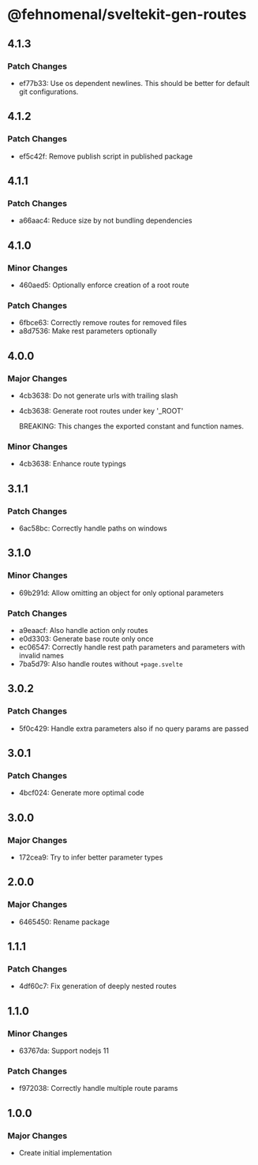 # @fehnomenal/sveltekit-gen-routes

## 4.1.3

### Patch Changes

- ef77b33: Use os dependent newlines. This should be better for default git configurations.

## 4.1.2

### Patch Changes

- ef5c42f: Remove publish script in published package

## 4.1.1

### Patch Changes

- a66aac4: Reduce size by not bundling dependencies

## 4.1.0

### Minor Changes

- 460aed5: Optionally enforce creation of a root route

### Patch Changes

- 6fbce63: Correctly remove routes for removed files
- a8d7536: Make rest parameters optionally

## 4.0.0

### Major Changes

- 4cb3638: Do not generate urls with trailing slash
- 4cb3638: Generate root routes under key '\_ROOT'

  BREAKING: This changes the exported constant and function names.

### Minor Changes

- 4cb3638: Enhance route typings

## 3.1.1

### Patch Changes

- 6ac58bc: Correctly handle paths on windows

## 3.1.0

### Minor Changes

- 69b291d: Allow omitting an object for only optional parameters

### Patch Changes

- a9eaacf: Also handle action only routes
- e0d3303: Generate base route only once
- ec06547: Correctly handle rest path parameters and parameters with invalid names
- 7ba5d79: Also handle routes without `+page.svelte`

## 3.0.2

### Patch Changes

- 5f0c429: Handle extra parameters also if no query params are passed

## 3.0.1

### Patch Changes

- 4bcf024: Generate more optimal code

## 3.0.0

### Major Changes

- 172cea9: Try to infer better parameter types

## 2.0.0

### Major Changes

- 6465450: Rename package

## 1.1.1

### Patch Changes

- 4df60c7: Fix generation of deeply nested routes

## 1.1.0

### Minor Changes

- 63767da: Support nodejs 11

### Patch Changes

- f972038: Correctly handle multiple route params

## 1.0.0

### Major Changes

- Create initial implementation
